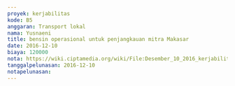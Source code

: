 ```yaml
---
proyek: kerjabilitas
kode: B5
anggaran: Transport lokal
nama: Yusnaeni
title: bensin operasional untuk penjangkauan mitra Makasar
date: 2016-12-10
biaya: 120000
nota: https://wiki.ciptamedia.org/wiki/File:Desember_10_2016_kerjabilitas_B5_bensin_neni.jpg
tanggalpelunasan: 2016-12-10
notapelunasan:
---
```

